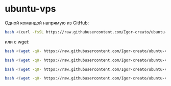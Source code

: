 # ubuntu-vps
Одной командой напрямую из GitHub:

```bash
bash <(curl -fsSL https://raw.githubusercontent.com/Igor-creato/ubuntu-vps/main/secure_ssh_setup.sh)
```

или с wget:

```bash
bash <(wget -qO- https://raw.githubusercontent.com/Igor-creato/ubuntu-vps/main/secure_ssh_setup.sh)
```

```bash
bash <(wget -qO- https://raw.githubusercontent.com/Igor-creato/ubuntu-vps/main/ssh-setup.sh)
```

```bash
bash <(wget -qO- https://raw.githubusercontent.com/Igor-creato/ubuntu-vps/main/install.sh)
```
```bash
bash <(wget -qO- https://raw.githubusercontent.com/Igor-creato/ubuntu-vps/main/docker-files/traefik/setup-traefik.sh)
```
